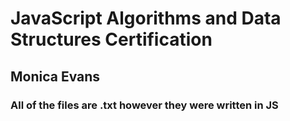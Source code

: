 # JavaScript Algorithms and Data Structures Certification 
## Monica Evans 
### All of the files are .txt however they were written in JS 
